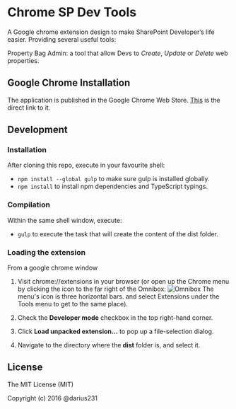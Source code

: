 # Chrome SP Dev Tools
A Google chrome extension design to make SharePoint Developer’s life easier. Providing several useful tools:

Property Bag Admin: a tool that allow Devs to *Create*, *Update* or *Delete* web properties.

## Google Chrome Installation

The application is published in the Google Chrome Web Store. [This](https://chrome.google.com/webstore/detail/chrome-sp-properties-admi/efhiadiopfkjpdihdmlccoffnpdblkho) is the direct link to it. 

## Development

### Installation

After cloning this repo, execute in your favourite shell:

* `npm install --global gulp` to make sure gulp is installed globally.
* `npm install` to install npm dependencies and TypeScript typings.

### Compilation

Within the same shell window, execute:

* `gulp` to execute the task that will create the content of the dist folder.

### Loading the extension

From a google chrome window

1. Visit chrome://extensions in your browser (or open up the Chrome menu by clicking the icon to the far right of the Omnibox: ![Omnibox](https://developer.chrome.com/static/images/hotdogmenu.png) The menu's icon is three horizontal bars. and select Extensions under the Tools menu to get to the same place).

2. Check the **Developer mode** checkbox in the top right-hand corner.

3. Click **Load unpacked extension…** to pop up a file-selection dialog.

4. Navigate to the directory where the **dist** folder is, and select it.

## License

The MIT License (MIT)

Copyright (c) 2016 @darius231
